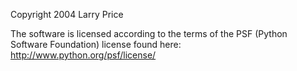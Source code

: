 Copyright 2004 Larry Price

The software is licensed according to the terms of the PSF (Python Software Foundation) license found here: http://www.python.org/psf/license/